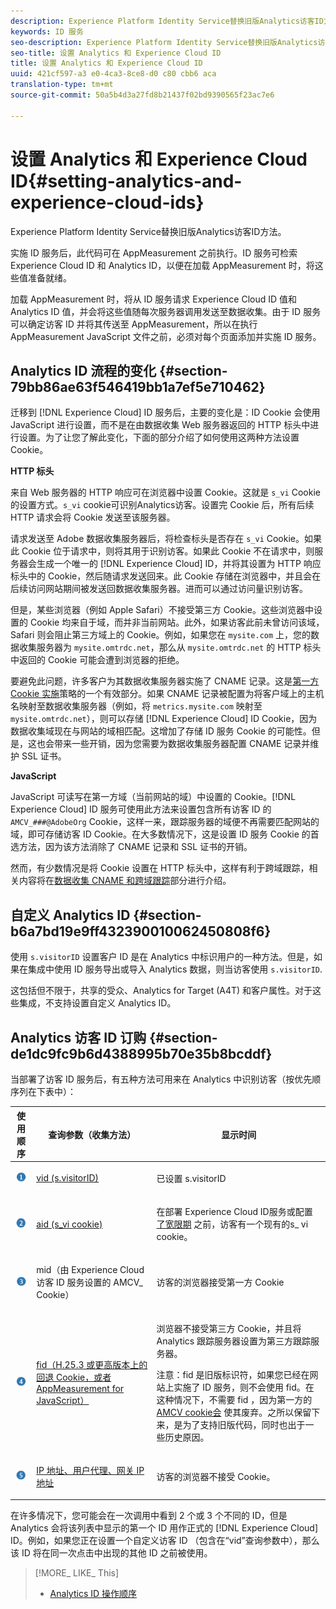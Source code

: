 ```yaml
---
description: Experience Platform Identity Service替换旧版Analytics访客ID方法。
keywords: ID 服务
seo-description: Experience Platform Identity Service替换旧版Analytics访客ID方法。
seo-title: 设置 Analytics 和 Experience Cloud ID
title: 设置 Analytics 和 Experience Cloud ID
uuid: 421cf597-a3 e0-4ca3-8ce8-d0 c80 cbb6 aca
translation-type: tm+mt
source-git-commit: 50a5b4d3a27fd8b21437f02bd9390565f23ac7e6

---
```



# 设置 Analytics 和 Experience Cloud ID{#setting-analytics-and-experience-cloud-ids}

Experience Platform Identity Service替换旧版Analytics访客ID方法。

实施 ID 服务后，此代码可在 AppMeasurement 之前执行。ID 服务可检索 Experience Cloud ID 和 Analytics ID，以便在加载 AppMeasurement 时，将这些值准备就绪。

加载 AppMeasurement 时，将从 ID 服务请求 Experience Cloud ID 值和 Analytics ID 值，并会将这些值随每次服务器调用发送至数据收集。由于 ID 服务可以确定访客 ID 并将其传送至 AppMeasurement，所以在执行 AppMeasurement JavaScript 文件之前，必须对每个页面添加并实施 ID 服务。

## Analytics ID 流程的变化 {#section-79bb86ae63f546419bb1a7ef5e710462}

迁移到 [!DNL Experience Cloud] ID 服务后，主要的变化是：ID Cookie 会使用 JavaScript 进行设置，而不是在由数据收集 Web 服务器返回的 HTTP 标头中进行设置。为了让您了解此变化，下面的部分介绍了如何使用这两种方法设置 Cookie。

**HTTP 标头**

来自 Web 服务器的 HTTP 响应可在浏览器中设置 Cookie。这就是 `s_vi` Cookie的设置方式。`s_vi` cookie可识别Analytics访客。设置完 Cookie 后，所有后续 HTTP 请求会将 Cookie 发送至该服务器。

请求发送至 Adobe 数据收集服务器后，将检查标头是否存在 `s_vi` Cookie。如果此 Cookie 位于请求中，则将其用于识别访客。如果此 Cookie 不在请求中，则服务器会生成一个唯一的 [!DNL Experience Cloud] ID，并将其设置为 HTTP 响应标头中的 Cookie，然后随请求发送回来。此 Cookie 存储在浏览器中，并且会在后续访问网站期间被发送回数据收集服务器。进而可以通过访问量识别访客。

但是，某些浏览器（例如 Apple Safari）不接受第三方 Cookie。这些浏览器中设置的 Cookie 均来自于域，而并非当前网站。此外，如果访客此前未曾访问该域，Safari 则会阻止第三方域上的 Cookie。例如，如果您在 `mysite.com` 上，您的数据收集服务器为 `mysite.omtrdc.net`，那么从 `mysite.omtrdc.net` 的 HTTP 标头中返回的 Cookie 可能会遭到浏览器的拒绝。

要避免此问题，许多客户为其数据收集服务器实施了 CNAME 记录。这是[第一方 Cookie 实施](https://marketing.adobe.com/resources/help/en_US/whitepapers/first_party_cookies/)策略的一个有效部分。如果 CNAME 记录被配置为将客户域上的主机名映射至数据收集服务器（例如，将 `metrics.mysite.com` 映射至 `mysite.omtrdc.net`），则可以存储 [!DNL Experience Cloud] ID Cookie，因为数据收集域现在与网站的域相匹配。这增加了存储 ID 服务 Cookie 的可能性。但是，这也会带来一些开销，因为您需要为数据收集服务器配置 CNAME 记录并维护 SSL 证书。

**JavaScript**

JavaScript 可读写在第一方域（当前网站的域）中设置的 Cookie。[!DNL Experience Cloud] ID 服务可使用此方法来设置包含所有访客 ID 的 `AMCV_###@AdobeOrg` Cookie，这样一来，跟踪服务器的域便不再需要匹配网站的域，即可存储访客 ID Cookie。在大多数情况下，这是设置 ID 服务 Cookie 的首选方法，因为该方法消除了 CNAME 记录和 SSL 证书的开销。

然而，有少数情况是将 Cookie 设置在 HTTP 标头中，这样有利于跨域跟踪，相关内容将在[数据收集 CNAME 和跨域跟踪](../../reference/analytics-reference/cname.md#concept-4df91f8a30ad4ec7a01eb943d579cc9d)部分进行介绍。

## 自定义 Analytics ID {#section-b6a7bd19e9ff432390010062450808f6}

使用 `s.visitorID` 设置客户 ID 是在 Analytics 中标识用户的一种方法。但是，如果在集成中使用 ID 服务导出或导入 Analytics 数据，则当访客使用 `s.visitorID`.

这包括但不限于，共享的受众、Analytics for Target (A4T) 和客户属性。对于这些集成，不支持设置自定义 Analytics ID。

## Analytics 访客 ID 订购 {#section-de1dc9fc9b6d4388995b70e35b8bcddf}

当部署了访客 ID 服务后，有五种方法可用来在 Analytics 中识别访客（按优先顺序列在下表中）：

<table id="table_D267D36451F643D1BB68AF6FEAA6AD1A"> 
 <thead> 
  <tr> 
   <th colname="col1" class="entry"> 使用顺序 </th> 
   <th colname="col2" class="entry"> 查询参数（收集方法） </th> 
   <th colname="col3" class="entry"> 显示时间 </th> 
  </tr> 
 </thead>
 <tbody> 
  <tr> 
   <td colname="col1"> <p> <img id="image_9F3E58898A1B4F40BBDEF5ADE362E55C" src="assets/step1_icon.png" /> </p> </td> 
   <td colname="col2"> <p> <a href="https://marketing.adobe.com/resources/help/en_US/sc/implement/?f=visid_custom" format="http" scope="external"> vid (s.visitorID)</a> </p> </td> 
   <td colname="col3"> <p>已设置 s.visitorID </p> </td> 
  </tr> 
  <tr> 
   <td colname="col1"> <p> <img id="image_77A06981672745B6AEA8BB4D55911CCA" src="assets/step2_icon.png" /> </p> </td> 
   <td colname="col2"> <p> <a href="https://marketing.adobe.com/resources/help/en_US/sc/implement/?f=visid_analytics" format="http" scope="external"> aid (s_vi cookie)</a> </p> </td> 
   <td colname="col3"> <p>在部署 <span class="keyword"> Experience Cloud</span> ID服务或配置 <a href="../../reference/analytics-reference/grace-period.md" format="dita" scope="local"> 了宽限期</a> 之前，访客有一个现有的s_ vi cookie。 </p> </td> 
  </tr> 
  <tr> 
   <td colname="col1"> <p> <img id="image_0A950B1A6B004387AFEE8EED882739CB" src="assets/step3_icon.png" /> </p> </td> 
   <td colname="col2"> <p>mid（由 Experience Cloud 访客 ID 服务设置的 AMCV_ Cookie） </p> </td> 
   <td colname="col3"> <p>访客的浏览器接受第一方 Cookie </p> </td> 
  </tr> 
  <tr> 
   <td colname="col1"> <p> <img id="image_6F0ED8FE3EF846CA8E6ECCC3C0070D85" src="assets/step4_icon.png" /> </p> </td> 
   <td colname="col2"> <p> <a href="https://marketing.adobe.com/resources/help/en_US/sc/implement/?f=visid_fallback" format="http" scope="external">fid（H.25.3 或更高版本上的回退 Cookie，或者 AppMeasurement for JavaScript）</a> </p> </td> 
   <td colname="col3"> <p>浏览器不接受第三方 Cookie，并且将 Analytics 跟踪服务器设置为第三方跟踪服务器。 </p> <p> <p>注意：<span class="codeph">fid</span> 是旧版标识符，如果您已经在网站上实施了 ID 服务，则不会使用 fid。在这种情况下，不需要 <span class="codeph"> fid</span> ，因为第一方的 <a href="../../introduction/cookies.md" format="dita" scope="local"> AMCV cookie会</a> 使其废弃。之所以保留下来，是为了支持旧版代码，同时也出于一些历史原因。 </p> </p> </td> 
  </tr> 
  <tr> 
   <td colname="col1"> <p> <img id="image_23D8C0EB69EC4084BC237B5B98C036F4" src="assets/step5_icon.png" /> </p> </td> 
   <td colname="col2"> <p> <a href="https://marketing.adobe.com/resources/help/en_US/sc/implement/?f=visid_fallback" format="http" scope="external"> IP 地址、用户代理、网关 IP 地址</a> </p> </td> 
   <td colname="col3"> <p>访客的浏览器不接受 Cookie。 </p> </td> 
  </tr> 
 </tbody> 
</table>

在许多情况下，您可能会在一次调用中看到 2 个或 3 个不同的 ID，但是 Analytics 会将该列表中显示的第一个 ID 用作正式的 [!DNL Experience Cloud] ID。例如，如果您正在设置一个自定义访客 ID （包含在“vid”查询参数中），那么该 ID 将在同一次点击中出现的其他 ID 之前被使用。

>[!MORE_ LIKE_ This]
>
>* [Analytics ID 操作顺序](../../reference/analytics-reference/analytics-order-of-operations.md#concept-b92935b4fff545adb4773f3728bc15ef)

